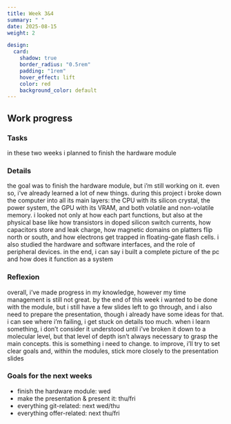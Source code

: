 ```yaml
---
title: Week 3&4
summary: " "
date: 2025-08-15
weight: 2

design:
  card:
    shadow: true
    border_radius: "0.5rem"
    padding: "1rem"
    hover_effect: lift
    color: red
    background_color: default
---
```



## Work progress
### Tasks
in these two weeks i planned to finish the hardware module

### Details 
the goal was to finish the hardware module, but i’m still working on it. even so, i’ve already learned a lot of new things. during this project i broke down the computer into all its main layers: the CPU with its silicon crystal, the power system, the GPU with its VRAM, and both volatile and non-volatile memory. i looked not only at how each part functions, but also at the physical base like how transistors in doped silicon switch currents, how capacitors store and leak charge, how magnetic domains on platters flip north or south, and how electrons get trapped in floating-gate flash cells. i also studied the hardware and software interfaces, and the role of peripheral devices. in the end, i can say i built a complete picture of the pc and how does it function as a system

### Reflexion
overall, i’ve made progress in my knowledge, however my time management is still not great. by the end of this week i wanted to be done with the module, but i still have a few slides left to go through, and i also need to prepare the presentation, though i already have some ideas for that. i can see where i’m failing, i get stuck on details too much. when i learn something, i don’t consider it understood until i’ve broken it down to a molecular level, but that level of depth isn’t always necessary to grasp the main concepts. this is something i need to change. to improve, i’ll try to set clear goals and, within the modules, stick more closely to the presentation slides

### Goals for the next weeks
- finish the hardware module: wed
- make the presentation & present it: thu/fri
- everything git-related: next wed/thu
- everything offer-related: next thu/fri

